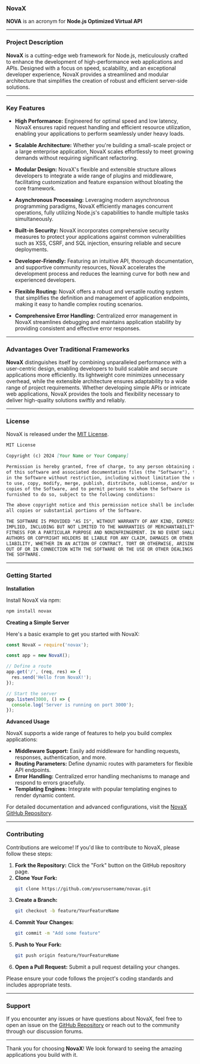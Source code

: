 ### NovaX

**NOVA** is an acronym for **Node.js Optimized Virtual API**

---

### Project Description

**NovaX** is a cutting-edge web framework for Node.js, meticulously crafted to enhance the development of high-performance web applications and APIs. Designed with a focus on speed, scalability, and an exceptional developer experience, NovaX provides a streamlined and modular architecture that simplifies the creation of robust and efficient server-side solutions.

---

### Key Features

- **High Performance:** Engineered for optimal speed and low latency, NovaX ensures rapid request handling and efficient resource utilization, enabling your applications to perform seamlessly under heavy loads.

- **Scalable Architecture:** Whether you're building a small-scale project or a large enterprise application, NovaX scales effortlessly to meet growing demands without requiring significant refactoring.

- **Modular Design:** NovaX's flexible and extensible structure allows developers to integrate a wide range of plugins and middleware, facilitating customization and feature expansion without bloating the core framework.

- **Asynchronous Processing:** Leveraging modern asynchronous programming paradigms, NovaX efficiently manages concurrent operations, fully utilizing Node.js's capabilities to handle multiple tasks simultaneously.

- **Built-in Security:** NovaX incorporates comprehensive security measures to protect your applications against common vulnerabilities such as XSS, CSRF, and SQL injection, ensuring reliable and secure deployments.

- **Developer-Friendly:** Featuring an intuitive API, thorough documentation, and supportive community resources, NovaX accelerates the development process and reduces the learning curve for both new and experienced developers.

- **Flexible Routing:** NovaX offers a robust and versatile routing system that simplifies the definition and management of application endpoints, making it easy to handle complex routing scenarios.

- **Comprehensive Error Handling:** Centralized error management in NovaX streamlines debugging and maintains application stability by providing consistent and effective error responses.

---

### Advantages Over Traditional Frameworks

**NovaX** distinguishes itself by combining unparalleled performance with a user-centric design, enabling developers to build scalable and secure applications more efficiently. Its lightweight core minimizes unnecessary overhead, while the extensible architecture ensures adaptability to a wide range of project requirements. Whether developing simple APIs or intricate web applications, NovaX provides the tools and flexibility necessary to deliver high-quality solutions swiftly and reliably.

---

### License

NovaX is released under the [MIT License](https://opensource.org/licenses/MIT).

```markdown
MIT License

Copyright (c) 2024 [Your Name or Your Company]

Permission is hereby granted, free of charge, to any person obtaining a copy
of this software and associated documentation files (the "Software"), to deal
in the Software without restriction, including without limitation the rights
to use, copy, modify, merge, publish, distribute, sublicense, and/or sell
copies of the Software, and to permit persons to whom the Software is
furnished to do so, subject to the following conditions:

The above copyright notice and this permission notice shall be included in
all copies or substantial portions of the Software.

THE SOFTWARE IS PROVIDED "AS IS", WITHOUT WARRANTY OF ANY KIND, EXPRESS OR
IMPLIED, INCLUDING BUT NOT LIMITED TO THE WARRANTIES OF MERCHANTABILITY,
FITNESS FOR A PARTICULAR PURPOSE AND NONINFRINGEMENT. IN NO EVENT SHALL THE
AUTHORS OR COPYRIGHT HOLDERS BE LIABLE FOR ANY CLAIM, DAMAGES OR OTHER
LIABILITY, WHETHER IN AN ACTION OF CONTRACT, TORT OR OTHERWISE, ARISING FROM,
OUT OF OR IN CONNECTION WITH THE SOFTWARE OR THE USE OR OTHER DEALINGS IN
THE SOFTWARE.
```

---

### Getting Started

**Installation**

Install NovaX via npm:

```bash
npm install novax
```

**Creating a Simple Server**

Here's a basic example to get you started with NovaX:

```javascript
const NovaX = require('novax');

const app = new NovaX();

// Define a route
app.get('/', (req, res) => {
  res.send('Hello from NovaX!');
});

// Start the server
app.listen(3000, () => {
  console.log('Server is running on port 3000');
});
```

**Advanced Usage**

NovaX supports a wide range of features to help you build complex applications:

- **Middleware Support:** Easily add middleware for handling requests, responses, authentication, and more.
- **Routing Parameters:** Define dynamic routes with parameters for flexible API endpoints.
- **Error Handling:** Centralized error handling mechanisms to manage and respond to errors gracefully.
- **Templating Engines:** Integrate with popular templating engines to render dynamic content.

For detailed documentation and advanced configurations, visit the [NovaX GitHub Repository](https://github.com/yourusername/novax).

---

### Contributing

Contributions are welcome! If you'd like to contribute to NovaX, please follow these steps:

1. **Fork the Repository:** Click the "Fork" button on the GitHub repository page.
2. **Clone Your Fork:**  
   ```bash
   git clone https://github.com/yourusername/novax.git
   ```
3. **Create a Branch:**  
   ```bash
   git checkout -b feature/YourFeatureName
   ```
4. **Commit Your Changes:**  
   ```bash
   git commit -m "Add some feature"
   ```
5. **Push to Your Fork:**  
   ```bash
   git push origin feature/YourFeatureName
   ```
6. **Open a Pull Request:** Submit a pull request detailing your changes.

Please ensure your code follows the project's coding standards and includes appropriate tests.

---

### Support

If you encounter any issues or have questions about NovaX, feel free to open an issue on the [GitHub Repository](https://github.com/yourusername/novax) or reach out to the community through our discussion forums.

---

Thank you for choosing **NovaX**! We look forward to seeing the amazing applications you build with it.